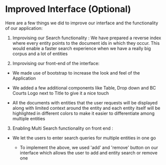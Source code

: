 # Improved Interface (Optional)

Here are a few things we did to improve our interface and the functionality of our application:

1) Improvising our Search functionality : We have prepared a reverse index where every entity points to the document ids in which they occur. This would enable a faster search experience when we have a really big corpus and a lot of entities

2) Improvising our front-end of the interface: 

- We made use of bootstrap to increase the look and feel of the Application

- We added a few additional components like Table, Drop down and BC Courts Logo next to Title to give it a nice touch

- All the documents with entities that the user requests will be displayed along with limited context around the entity and each entity itself will be highlighted in different colors to make it easier to differentiate among multiple entities

3) Enabling Multi Search functionality on front end :

- We let the users to enter search queries for multiple entities in one go

    - To implement the above, we used 'add' and 'remove' button on our interface which allows the user to add and entity search or remove one
